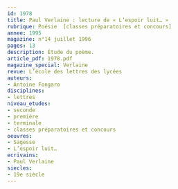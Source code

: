 ```yaml
---
id: 1978
title: Paul Verlaine : lecture de « L’espoir luit… »
rubrique: Poésie  [classes préparatoires et concours]
annee: 1995
magazine: n°14 juillet 1996
pages: 13
description: Étude du poème.
article_pdf: 1978.pdf
magazine_special: Verlaine
revue: L’école des lettres des lycées
auteurs:
- Antoine Fongaro
disciplines:
- lettres
niveau_etudes:
- seconde
- première
- terminale
- classes préparatoires et concours
oeuvres:
- Sagesse
- L’espoir luit…
ecrivains:
- Paul Verlaine
siecles:
- 19e siècle
---
```

